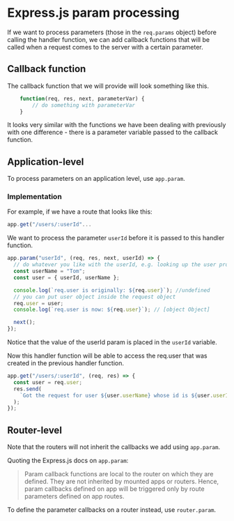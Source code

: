 # Express.js param processing

If we want to process parameters (those in the `req.params` object) before calling the handler function, we can add callback functions that will be called when a request comes to the server with a certain parameter.

## Callback function

The callback function that we will provide will look something like this.

```js
    function(req, res, next, parameterVar) {
        // do something with parameterVar
    }
```

It looks very similar with the functions we have been dealing with previously with one difference - there is a parameter variable passed to the callback function.

## Application-level

To process parameters on an application level, use `app.param`.

### Implementation

For example, if we have a route that looks like this:

```js
app.get("/users/:userId"...
```

We want to process the parameter `userId` before it is passed to this handler function.

```js
app.param("userId", (req, res, next, userId) => {
  // do whatever you like with the userId, e.g. looking up the user profile in database
  const userName = "Tom";
  const user = { userId, userName };

  console.log(`req.user is originally: ${req.user}`); //undefined
  // you can put user object inside the request object
  req.user = user;
  console.log(`req.user is now: ${req.user}`); // [object Object]

  next();
});
```

Notice that the value of the userId param is placed in the `userId` variable.

Now this handler function will be able to access the req.user that was created in the previous handler function.

```js
app.get("/users/:userId", (req, res) => {
  const user = req.user;
  res.send(
    `Got the request for user ${user.userName} whose id is ${user.userId}`
  );
});
```

## Router-level

Note that the routers will not inherit the callbacks we add using `app.param`.

Quoting the Express.js docs on `app.param`:

> Param callback functions are local to the router on which they are defined. They are not inherited by mounted apps or routers. Hence, param callbacks defined on app will be triggered only by route parameters defined on app routes.

To define the parameter callbacks on a router instead, use `router.param`.
